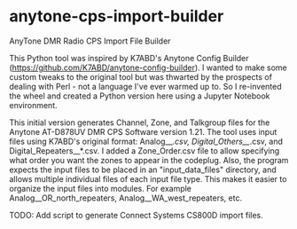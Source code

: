 # anytone-cps-import-builder
AnyTone DMR Radio CPS Import File Builder

This Python tool was inspired by K7ABD's Anytone Config Builder (https://github.com/K7ABD/anytone-config-builder).  I wanted to make some custom tweaks to the original tool but was thwarted by the prospects of dealing with Perl - not a language I've ever warmed up to.  So I re-invented the wheel and created a Python version here using a Jupyter Notebook environment.

This initial version generates Channel, Zone, and Talkgroup files for the Anytone AT-D878UV DMR CPS Software version 1.21.  The tool uses input files using K7ABD's original format:  Analog__*.csv, Digital_Others__*.csv, and Digital_Repeaters__*.csv.  I added a Zone_Order.csv file to allow specifying what order you want the zones to appear in the codeplug.  Also, the program expects the input files to be placed in an "input_data_files" directory, and allows multiple individual files of each input file type.  This makes it easier to organize the input files into modules.  For example Analog__OR_north_repeaters, Analog__WA_west_repeaters, etc.

TODO:  Add script to generate Connect Systems CS800D import files.
